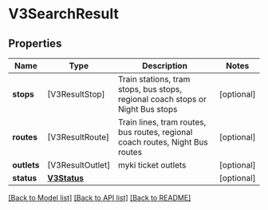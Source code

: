 # V3SearchResult

## Properties
Name | Type | Description | Notes
------------ | ------------- | ------------- | -------------
**stops** | [V3ResultStop] | Train stations, tram stops, bus stops, regional coach stops or Night Bus stops | [optional] 
**routes** | [V3ResultRoute] | Train lines, tram routes, bus routes, regional coach routes, Night Bus routes | [optional] 
**outlets** | [V3ResultOutlet] | myki ticket outlets | [optional] 
**status** | [**V3Status**](V3Status.md) |  | [optional] 

[[Back to Model list]](../README.md#documentation-for-models) [[Back to API list]](../README.md#documentation-for-api-endpoints) [[Back to README]](../README.md)


